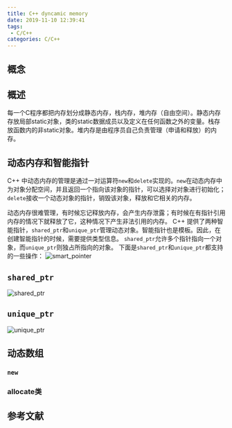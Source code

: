 ```yaml
---
title: C++ dyncamic memory
date: 2019-11-10 12:39:41
tags:
 - C/C++
categories: C/C++
---
```


## 概念

## 概述
每一个C程序都把内存划分成静态内存，栈内存，堆内存（自由空间）。静态内存存放局部static对象，类的static数据成员以及定义在任何函数之外的变量。栈存放函数内的非static对象。堆内存是由程序员自己负责管理（申请和释放）的内存。

## 动态内存和智能指针
C++ 中动态内存的管理是通过一对运算符`new`和`delete`实现的。`new`在动态内存中为对象分配空间，并且返回一个指向该对象的指针，可以选择对对象进行初始化；`delete`接收一个动态对象的指针，销毁该对象，释放和它相关的内存。

动态内存很难管理，有时候忘记释放内存，会产生内存泄露；有时候在有指针引用内存的情况下就释放了它，这种情况下产生非法引用的内存。
C++ 提供了两种智能指针，`shared_ptr`和`unique_ptr`管理动态对象。智能指针也是模板。因此，在创建智能指针的时候，需要提供类型信息。
`shared_ptr`允许多个指针指向一个对象，而`unique_ptr`则独占所指向的对象。
下面是`shared_ptr`和`unique_ptr`都支持的一些操作：
![smart_pointer](smart_pointer.png)

## `shared_ptr`
![shared_ptr](shared_pointer.png)

## `unique_ptr`
![unique_ptr](unique_pointer.png)

## 动态数组

### `new`

### allocate类

## 参考文献
